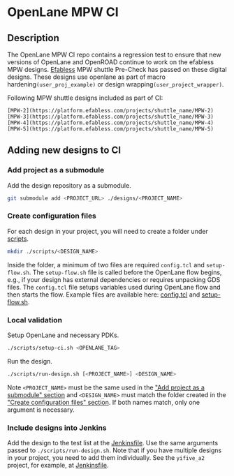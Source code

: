 # OpenLane MPW CI

## Description
The OpenLane MPW CI repo contains a regression test to ensure that new versions of OpenLane and OpenROAD continue to work on the efabless MPW designs.
[Efabless](https://platform.efabless.com/projects/public) MPW shuttle Pre-Check has passed on these digital designs. These designs use openlane as 
part of macro hardening`(user_proj_example)` or design wrapping`(user_project_wrapper)`.

Following MPW shuttle designs included as part of CI:
```
[MPW-2](https://platform.efabless.com/projects/shuttle_name/MPW-2)
[MPW-3](https://platform.efabless.com/projects/shuttle_name/MPW-3)
[MPW-4](https://platform.efabless.com/projects/shuttle_name/MPW-4)
[MPW-5](https://platform.efabless.com/projects/shuttle_name/MPW-5)
```

## Adding new designs to CI

### Add project as a submodule

Add the design repository as a submodule.

```bash
git submodule add <PROJECT_URL> ./designs/<PROJECT_NAME>
```

### Create configuration files

For each design in your project, you will need to create a folder under [scripts](./scripts).

```bash
mkdir ./scripts/<DESIGN_NAME>
```

Inside the folder, a minimum of two files are required `config.tcl` and `setup-flow.sh`.
The `setup-flow.sh` file is called before the OpenLane flow begins, e.g., if your design has external dependencies or requires unpacking GDS files.
The `config.tcl` file setups variables used during OpenLane flow and then starts the flow.
Example files are available here: [config.tcl](./scripts/config.tcl) and [setup-flow.sh](./scripts/setup-flow.sh).

### Local validation

Setup OpenLane and necessary PDKs.

```bash
./scripts/setup-ci.sh <OPENLANE_TAG>
```

Run the design.

```bash
./scripts/run-design.sh [<PROJECT_NAME>] <DESIGN_NAME>
```

Note `<PROJECT_NAME>` must be the same used in the ["Add project as a submodule" section](#add-project-as-a-submodule)
and `<DESIGN_NAME>` must match the folder created in the ["Create configuration files" section](#create-configuration-files).
If both names match, only one argument is necessary.

### Include designs into Jenkins

Add the design to the test list at the [Jenkinsfile](./Jenkinsfile#L24).
Use the same arguments passed to `./scripts/run-design.sh`.
Note that if you have multiple designs in your project, you need to add them individually.
See the `yifive_a2` project, for example, at [Jenkinsfile](./Jenkinsfile#L87-L93).
